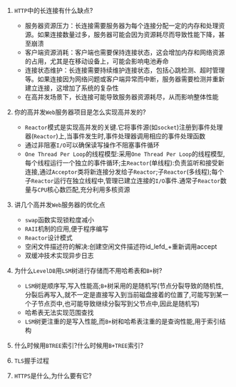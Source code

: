 1. `HTTP`中的长连接有什么缺点?
    * 服务器资源压力：长连接需要服务器为每个连接分配一定的内存和处理资源。如果连接数量过多，服务器可能会因为资源耗尽而导致性能下降，甚至崩溃
    * 客户端资源消耗：客户端也需要保持连接状态，这会增加内存和网络资源的占用，尤其是在移动设备上，可能会影响电池寿命
    * 连接状态维护：长连接需要持续维护连接状态，包括心跳检测、超时管理等。如果连接因为网络问题或客户端异常而中断，服务器需要检测并重新建立连接，这增加了系统的复杂性
    * 在高并发场景下，长连接可能导致服务器资源耗尽，从而影响整体性能
2. 你的高并发`Web`服务器项目是怎么实现高并发的?
   * `Reactor`模式是实现高并发的关键.它将事件源(如`socket`)注册到事件处理器(`Reactor`)上,当事件发生时,事件处理器调用相应的事件处理函数
   * 通过非阻塞`I/O`可以确保读写操作不阻塞事件循环
   * `One Thread Per Loop`的线程模型:采用`One Thread Per Loop`的线程模型,每个线程运行一个独立的事件循环;主`Reactor`(单线程):负责监听和接受新连接,通过`Acceptor`类将新连接分发给子`Reactor`;子`Reactor`(多线程);每个子`Reactor`运行在独立线程中,管理已建立连接的`I/O`事件.通常子`Reactor`数量与`CPU`核心数匹配,充分利用多核资源
3. 讲几个高并发`Web`服务器的优化点
   * `swap`函数实现锁粒度减小
   * `RAII`机制的应用,便于程序编写
   * `Reactor`设计模式
   * 空闲文件描述符的解决:创建空闲文件描述符id_lefd_+重新调用accept
   * 双缓冲技术实现异步日志
4. 为什么`LevelDB`用`LSM`树进行存储而不用哈希表和`B+`树?
   * `LSM`树是顺序写,写入性能高;`B+`树采用的是随机写(节点分裂导致的随机性,分裂后再写入,就不一定是直接写入到当前磁盘接着的位置了,可能写到某一个子节点页中,也可能导致继续分裂写到父节点中,因此是随机写)
   * 哈希表无法实现范围查找
   * `LSM`树更注重的是写入性能,而`B+`树和哈希表注重的是查询性能,用于索引结构
5. 什么时候用`BTREE`索引?什么时候用`B+TREE`索引?

6. `TLS`握手过程

7. `HTTPS`是什么,为什么要有它?